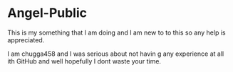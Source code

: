 # Angel-Public
This is my something that I am doing and I am new to to this so any help is appreciated.

I am chugga458 and I was serious about not havin g any experience at all ith GitHub and well hopefully I dont waste your time.
